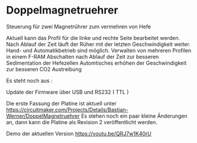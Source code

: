 # Doppelmagnetruehrer
Steuerung für zwei Magnetrührer zum vermehren von Hefe

Aktuell kann das Profil für die linke und rechte Seite bearbeitet werden.
Nach Ablauf der Zeit läuft der Rüher mit der letzten Geschwindigkeit weiter.
Hand- und Automatikbetrieb sind möglich.
Verwalten von mehreren Profilen in einem F-RAM
Abschalten nach Ablauf der Zeit zur besseren Sedimentation der Hefezellen
Automtisches erhöhen der Geschwindigkeit zur besseren CO2 Austreibung


Es steht noch aus :

Update der Firmware über USB und RS232 ( TTL )

Die erste Fassung der Platine ist aktuell unter https://circuitmaker.com/Projects/Details/Bastian-Werner/DoppelMagnetruehrer
Es stehen noch ein paar kleine Änderungen an, dann kann die Platine als Revision 2 veröffentlicht werden.

Demo der aktuellen Version https://youtu.be/QRJ7w1K40rU
